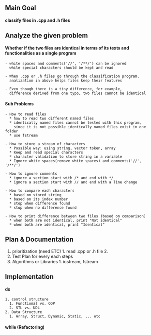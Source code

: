 ## Main Goal
  #### classify files in .cpp and .h  files
  <!-- 2. classify files in .txt and .md files -->

## Analyze the given problem
  #### Whether if the two files are identical in terms of its texts and functionalities as a single program

    - white spaces and comments('//', '/**/') can be ignored
      while special characters should be kept and read

    - When .cpp or .h files go through the classification program,
      analization in above helps files keep their features

    - Even though there is a tiny difference, for example,
      difference derived from one typo, two files cannot be identical

   #### Sub Problems
    - How to read files
      * how to read two different named files
      * identically named files cannot be tested with this program,
        since it is not possible identically named files exist in one folder
      * use fstream

    - How to store a stream of characters
      * Possible way: using string, vector token, array
      * Keep and read special characters
      * character validation to store string in a variable
      * Ignore white spaces(remove white spaces) and comments('//', '/**/')

    - How to ignore comments
      * ignore a section start with /* and end with */
      * ignore a section start with // and end with a line change

    - How to compare each characters 
      * based on stored string
      * based on its index number
      * stop when difference found
      * stop when no difference found

    - How to print difference between two files (based on comparison)
      * when both are not identical, print "Not identical"
      * when both are identical, print "Identical"

## Plan & Documentation
  1. prioritization (need ETC)
    1. read .cpp or .h file
    2. 
  2. Test Plan for every each steps
  3. Algorithms or Libraries
    1. iostream, fstream

## Implementation
  #### do
    1. control structure
      1. Functional vs. OOP
      2. STL vs. UDL
    2. Data Structure
      1. Array, Struct, Dynamic, Static, ... etc

  #### while (Refactoring)

 